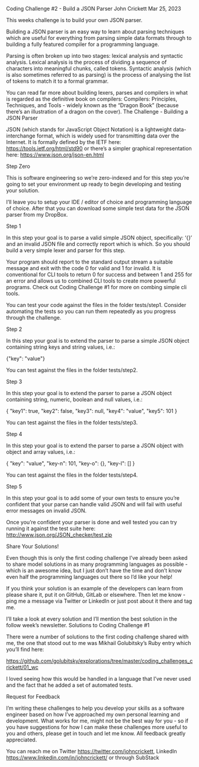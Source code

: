 Coding Challenge #2 - Build a JSON Parser
John Crickett
Mar 25, 2023

This weeks challenge is to build your own JSON parser.

Building a JSON parser is an easy way to learn about parsing techniques which are useful for everything from parsing simple data formats through to building a fully featured compiler for a programming language.

Parsing is often broken up into two stages: lexical analysis and syntactic analysis. Lexical analysis is the process of dividing a sequence of characters into meaningful chunks, called tokens. Syntactic analysis (which is also sometimes referred to as parsing) is the process of analysing the list of tokens to match it to a formal grammar.

You can read far more about building lexers, parses and compilers in what is regarded as the definitive book on compilers: Compilers: Principles, Techniques, and Tools - widely known as the “Dragon Book” (because there’s an illustration of a dragon on the cover).
The Challenge - Building a JSON Parser

JSON (which stands for JavaScript Object Notation) is a lightweight data-interchange format, which is widely used for transmitting data over the Internet. It is formally defined by the IETF here: https://tools.ietf.org/html/std90 or there’s a simpler graphical representation here: https://www.json.org/json-en.html

Step Zero

This is software engineering so we’re zero-indexed and for this step you’re going to set your environment up ready to begin developing and testing your solution.

I’ll leave you to setup your IDE / editor of choice and programming language of choice. After that you can download some simple test data for the JSON parser from my DropBox.

Step 1

In this step your goal is to parse a valid simple JSON object, specifically: ‘{}’ and an invalid JSON file and correctly report which is which. So you should build a very simple lexer and parser for this step.

Your program should report to the standard output stream a suitable message and exit with the code 0 for valid and 1 for invalid. It is conventional for CLI tools to return 0 for success and between 1 and 255 for an error and allows us to combined CLI tools to create more powerful programs. Check out Coding Challenge #1 for more on combing simple cli tools.

You can test your code against the files in the folder tests/step1. Consider automating the tests so you can run them repeatedly as you progress through the challenge.

Step 2

In this step your goal is to extend the parser to parse a simple JSON object containing string keys and string values, i.e.:

{"key": "value"}

You can test against the files in the folder tests/step2.

Step 3

In this step your goal is to extend the parser to parse a JSON object containing string, numeric, boolean and null values, i.e.:

{
  "key1": true,
  "key2": false,
  "key3": null,
  "key4": "value",
  "key5": 101
}

You can test against the files in the folder tests/step3.

Step 4

In this step your goal is to extend the parser to parse a JSON object with object and array values, i.e.:

{
  "key": "value",
  "key-n": 101,
  "key-o": {},
  "key-l": []
}

You can test against the files in the folder tests/step4.

Step 5

In this step your goal is to add some of your own tests to ensure you’re confident that your parse can handle valid JSON and will fail with useful error messages on invalid JSON.

Once you’re confident your parser is done and well tested you can try running it against the test suite here: http://www.json.org/JSON_checker/test.zip

Share Your Solutions!

Even though this is only the first coding challenge I’ve already been asked to share model solutions in as many programming languages as possible - which is an awesome idea, but I just don’t have the time and don’t know even half the programming languages out there so I’d like your help!

If you think your solution is an example of the developers can learn from please share it, put it on GitHub, GitLab or elsewhere. Then let me know - ping me a message via Twitter or LinkedIn or just post about it there and tag me.

I’ll take a look at every solution and I’ll mention the best solution in the follow week’s newsletter.
Solutions to Coding Challenge #1

There were a number of solutions to the first coding challenge shared with me, the one that stood out to me was Mikhail Golubitsky’s Ruby entry which you’ll find here:

https://github.com/golubitsky/explorations/tree/master/coding_challenges_crickett/01_wc

I loved seeing how this would be handled in a language that I’ve never used and the fact that he added a set of automated tests.

Request for Feedback

I’m writing these challenges to help you develop your skills as a software engineer based on how I’ve approached my own personal learning and development. What works for me, might not be the best way for you - so if you have suggestions for how I can make these challenges more useful to you and others, please get in touch and let me know. All feedback greatly appreciated.

You can reach me on Twitter https://twitter.com/johncrickett, LinkedIn https://www.linkedin.com/in/johncrickett/ or through SubStack